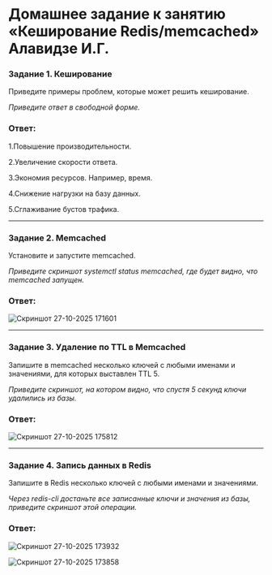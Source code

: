 # Домашнее задание к занятию «Кеширование Redis/memcached» Алавидзе И.Г.



### Задание 1. Кеширование 

Приведите примеры проблем, которые может решить кеширование. 

*Приведите ответ в свободной форме.*

### Ответ:
1.Повышение производительности.

2.Увеличение скорости ответа.

3.Экономия ресурсов. Например, время.

4.Снижение нагрузки на базу данных.

5.Сглаживание бустов трафика.

---

### Задание 2. Memcached

Установите и запустите memcached.

*Приведите скриншот systemctl status memcached, где будет видно, что memcached запущен.*

### Ответ:

![Скриншот 27-10-2025 171601](https://github.com/user-attachments/assets/d1659abd-0a31-4e00-ac07-a51224b55800)


---

### Задание 3. Удаление по TTL в Memcached

Запишите в memcached несколько ключей с любыми именами и значениями, для которых выставлен TTL 5. 

*Приведите скриншот, на котором видно, что спустя 5 секунд ключи удалились из базы.*

### Ответ:

![Скриншот 27-10-2025 175812](https://github.com/user-attachments/assets/eac98bb7-6dd5-4bc8-a198-0d36fb760448)


---

### Задание 4. Запись данных в Redis

Запишите в Redis несколько ключей с любыми именами и значениями. 

*Через redis-cli достаньте все записанные ключи и значения из базы, приведите скриншот этой операции.*

### Ответ:

![Скриншот 27-10-2025 173932](https://github.com/user-attachments/assets/a8556308-b6f4-460f-a9fc-94ddb6125fdc)

![Скриншот 27-10-2025 173858](https://github.com/user-attachments/assets/2a9959b0-b55d-45dc-81a5-453ac2e7da97)

